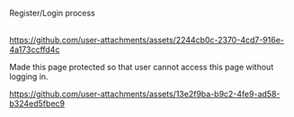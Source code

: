 Register/Login process
<br>
<br>

https://github.com/user-attachments/assets/2244cb0c-2370-4cd7-916e-4a173ccffd4c

Made this page protected so that user cannot access this page without logging in.

https://github.com/user-attachments/assets/13e2f9ba-b9c2-4fe9-ad58-b324ed5fbec9

